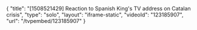 {
    "title": "[1508521429] Reaction to Spanish King's TV address on Catalan crisis",
    "type": "solo",
    "layout": "iframe-static",
    "videoId": "123185907",
    "url": "\/tvpembed\/123185907"
}
